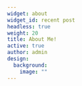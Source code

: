 ```yaml
---
widget: about
widget_id: recent post
headless: true
weight: 20
title: About Me!
active: true
author: admin
design:
  background:
    image: ""
---
```

